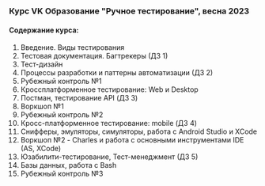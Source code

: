 ### Курс VK Образование "Ручное тестирование", весна 2023

#### Содержание курса:
1. Введение. Виды тестирования
2. Тестовая документация. Багтрекеры (ДЗ 1)
3. Тест-дизайн
4. Процессы разработки и паттерны автоматизации (ДЗ 2)
5. Рубежный контроль №1
6. Кроссплатформенное тестирование: Web и Desktop
7. Постман, тестирование API (ДЗ 3)
8. Воркшоп №1
9. Рубежный контроль №2
10. Кросс-платформенное тестирование: mobile (ДЗ 4)
11. Снифферы, эмуляторы, симуляторы, работа с Android Studio и XCode
12. Воркшоп №2 - Charles и работа с основными инструментами IDE (AS, XCode)
13. Юзабилити-тестирование, Тест-менеджмент (ДЗ 5)
14. Базы данных, работа с Bash
15. Рубежный контроль №3
